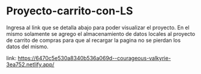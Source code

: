 # Proyecto-carrito-con-LS

Ingresa al link que se detalla abajo para poder visualizar el proyecto.
En el mismo solamente se agrego el almacenamiento de datos locales al proyecto de carrito de compras para que al recargar la pagina no se pierdan los datos del mismo.

link: https://6470c5e530a8340b536a069d--courageous-valkyrie-3ea752.netlify.app/
